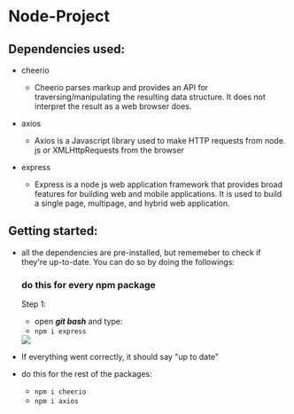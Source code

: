 # Node-Project



## Dependencies used:

- cheerio
  - Cheerio parses markup and provides an API for traversing/manipulating the resulting data structure. It does not interpret the result as a web browser does. 

- axios
  - Axios is a Javascript library used to make HTTP requests from node. js or XMLHttpRequests from the browser
- express 
  - Express is a node js web application framework that provides broad features for building web and mobile applications. It is used to build a single page, multipage, and hybrid web application. 
  


## Getting started:

- all the dependencies are pre-installed, but rememeber to check if they're up-to-date. You can do so by doing the followings:
  ### do this for every npm package
  Step 1:
    - open ***git bash*** and type:
     - ``npm i express``
     <img src="https://i.imgur.com/oPcJY7J.png">
     
     
- If everything went correctly, it should say "up to date"
       
       
- do this for the rest of the packages:
   - ``npm i cheerio``
   - ``npm i axios``
     
      
